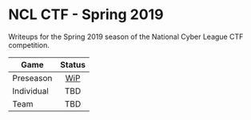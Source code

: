 # NCL CTF - Spring 2019
Writeups for the Spring 2019 season of the National Cyber League CTF competition.

| Game        | Status           | 
| ----------- |:-------------:|
| Preseason   | [WiP](PreSeason) |
| Individual  | TBD |
| Team | TBD |

